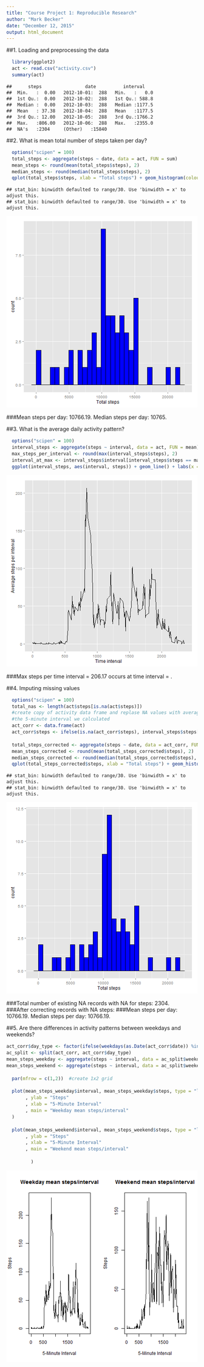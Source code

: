 ```yaml
---
title: "Course Project 1: Reproducible Research"
author: "Mark Becker"
date: "December 12, 2015"
output: html_document
---
```


##1. Loading and preprocessing the data


```r
  library(ggplot2)
  act <- read.csv("activity.csv")
  summary(act)
```

```
##      steps                date          interval     
##  Min.   :  0.00   2012-10-01:  288   Min.   :   0.0  
##  1st Qu.:  0.00   2012-10-02:  288   1st Qu.: 588.8  
##  Median :  0.00   2012-10-03:  288   Median :1177.5  
##  Mean   : 37.38   2012-10-04:  288   Mean   :1177.5  
##  3rd Qu.: 12.00   2012-10-05:  288   3rd Qu.:1766.2  
##  Max.   :806.00   2012-10-06:  288   Max.   :2355.0  
##  NA's   :2304     (Other)   :15840
```

##2. What is mean total number of steps taken per day?


```r
  options("scipen" = 100)
  total_steps <- aggregate(steps ~ date, data = act, FUN = sum)
  mean_steps <- round(mean(total_steps$steps), 2)
  median_steps <- round(median(total_steps$steps), 2)
  qplot(total_steps$steps, xlab = "Total steps") + geom_histogram(colour="black", fill="blue")
```

```
## stat_bin: binwidth defaulted to range/30. Use 'binwidth = x' to adjust this.
## stat_bin: binwidth defaulted to range/30. Use 'binwidth = x' to adjust this.
```

![plot of chunk part2](figure/part2-1.png) 

###Mean steps per day: 10766.19.  Median steps per day: 10765.  


##3. What is the average daily activity pattern?  


```r
  options("scipen" = 100)
  interval_steps <- aggregate(steps ~ interval, data = act, FUN = mean)
  max_steps_per_interval <- round(max(interval_steps$steps), 2)
  interval_at_max <- interval_steps$interval[interval_steps$steps == max_steps_per_interval]
  ggplot(interval_steps, aes(interval, steps)) + geom_line() + labs(x = "Time interval", y = "Average steps per interval")
```

![plot of chunk part3](figure/part3-1.png) 

###Max steps per time interval = 206.17 occurs at time interval = .    



##4. Imputing missing values  


```r
  options("scipen" = 100)
  total_nas <- length(act$steps[is.na(act$steps)])
  #create copy of activity data frame and replase NA values with average value for 
  #the 5-minute interval we calculated
  act_corr <- data.frame(act)
  act_corr$steps <- ifelse(is.na(act_corr$steps), interval_steps$steps[match(act_corr$interval,interval_steps$interval)], act_corr$steps)

  total_steps_corrected <- aggregate(steps ~ date, data = act_corr, FUN = sum)
  mean_steps_corrected <- round(mean(total_steps_corrected$steps), 2)
  median_steps_corrected <- round(median(total_steps_corrected$steps), 2)
  qplot(total_steps_corrected$steps, xlab = "Total steps") + geom_histogram(colour="black", fill="blue")
```

```
## stat_bin: binwidth defaulted to range/30. Use 'binwidth = x' to adjust this.
## stat_bin: binwidth defaulted to range/30. Use 'binwidth = x' to adjust this.
```

![plot of chunk part4](figure/part4-1.png) 

###Total number of existing NA records with NA for steps: 2304.    
###After correcting records with NA steps:
###Mean steps per day: 10766.19.  Median steps per day: 10766.19.  


##5. Are there differences in activity patterns between weekdays and weekends?  

```r
act_corr$day_type <- factor(ifelse(weekdays(as.Date(act_corr$date)) %in% c("Saturday", "Sunday"), "weekend", "weekday"))
ac_split <- split(act_corr, act_corr$day_type)
mean_steps_weekday <- aggregate(steps ~ interval, data = ac_split$weekday, FUN = mean)
mean_steps_weekend <- aggregate(steps ~ interval, data = ac_split$weekend, FUN = mean)

  par(mfrow = c(1,2))  #create 1x2 grid
  
  plot(mean_steps_weekday$interval, mean_steps_weekday$steps, type = "l"
       , ylab = "Steps"
       , xlab = "5-Minute Interval"
       , main = "Weekday mean steps/interval"
  )
  
  plot(mean_steps_weekend$interval, mean_steps_weekend$steps, type = "l"
       , ylab = "Steps"
       , xlab = "5-Minute Interval"
       , main = "Weekend mean steps/interval"

         )
```

![plot of chunk part5](figure/part5-1.png) 


